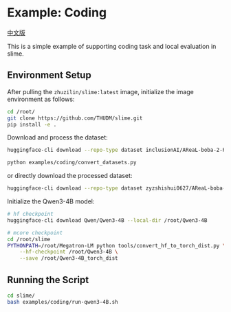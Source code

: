 # Example: Coding

[中文版](./README_zh.md)

This is a simple example of supporting coding task and local evaluation in slime.

## Environment Setup

After pulling the `zhuzilin/slime:latest` image, initialize the image environment as follows:

```bash
cd /root/
git clone https://github.com/THUDM/slime.git
pip install -e .
```

Download and process the dataset:

```bash
huggingface-cli download --repo-type dataset inclusionAI/AReaL-boba-2-RL-Code --local-dir /root/coding_data

python examples/coding/convert_datasets.py
```
or directly download the processed dataset:
```bash
huggingface-cli download --repo-type dataset zyzshishui0627/AReaL-boba-2-RL-Code-openai-format --local-dir /root/coding_dataset
```

Initialize the Qwen3-4B model:

```bash
# hf checkpoint
huggingface-cli download Qwen/Qwen3-4B --local-dir /root/Qwen3-4B

# mcore checkpoint
cd /root/slime
PYTHONPATH=/root/Megatron-LM python tools/convert_hf_to_torch_dist.py \
    --hf-checkpoint /root/Qwen3-4B \
    --save /root/Qwen3-4B_torch_dist
```

## Running the Script

```bash
cd slime/
bash examples/coding/run-qwen3-4B.sh
```
